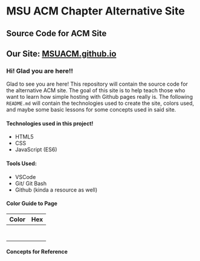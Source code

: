 # MSU ACM Chapter Alternative Site #

## Source Code for ACM Site ##
## Our Site: [MSUACM.github.io](https://msuacm.github.io/) ##

### Hi! Glad you are here!! ###
Glad to see you are here! 
This repository will contain the source code for the alternative ACM site. The goal of this site is to help teach those who want to learn how simple hosting with 
Github pages really is. The following `README.md` will contain the technologies used to create the site, colors used, and maybe some basic lessons for some concepts used in said site. 

#### Technologies used in this project! ####
- HTML5
- CSS 
- JavaScript (ES6)

#### Tools Used:
- VSCode
- Git/ Git Bash
- Github (kinda a resource as well)
#### Color Guide to Page ####

Color | Hex
------|------  
      |
      | 
      | 
      | 
      | 
      | 
      | 



#### Concepts for Reference ####




